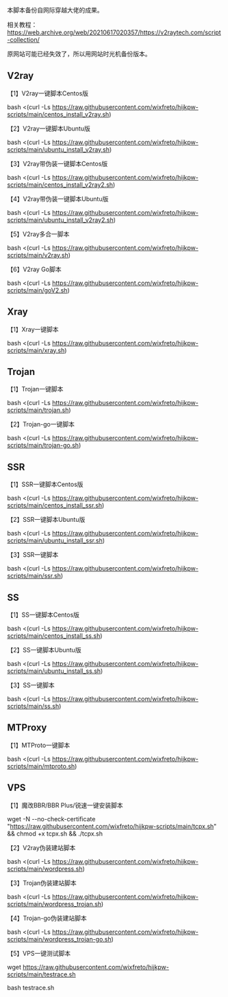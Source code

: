 本脚本备份自网际穿越大佬的成果。

相关教程：https://web.archive.org/web/20210617020357/https://v2raytech.com/script-collection/

原网站可能已经失效了，所以用网站时光机备份版本。

## V2ray

【1】V2ray一键脚本Centos版

bash <(curl -Ls https://raw.githubusercontent.com/wixfreto/hijkpw-scripts/main/centos_install_v2ray.sh)

【2】V2ray一键脚本Ubuntu版

bash <(curl -Ls https://raw.githubusercontent.com/wixfreto/hijkpw-scripts/main/ubuntu_install_v2ray.sh)

【3】V2ray带伪装一键脚本Centos版

bash <(curl -Ls https://raw.githubusercontent.com/wixfreto/hijkpw-scripts/main/centos_install_v2ray2.sh)

【4】V2ray带伪装一键脚本Ubuntu版

bash <(curl -Ls https://raw.githubusercontent.com/wixfreto/hijkpw-scripts/main/ubuntu_install_v2ray2.sh)

【5】V2ray多合一脚本

bash <(curl -Ls https://raw.githubusercontent.com/wixfreto/hijkpw-scripts/main/v2ray.sh)

【6】V2ray Go脚本

bash <(curl -Ls https://raw.githubusercontent.com/wixfreto/hijkpw-scripts/main/goV2.sh)

## Xray

【1】Xray一键脚本

bash <(curl -Ls https://raw.githubusercontent.com/wixfreto/hijkpw-scripts/main/xray.sh)

## Trojan

【1】Trojan一键脚本

bash <(curl -Ls https://raw.githubusercontent.com/wixfreto/hijkpw-scripts/main/trojan.sh)

【2】Trojan-go一键脚本

bash <(curl -Ls https://raw.githubusercontent.com/wixfreto/hijkpw-scripts/main/trojan-go.sh)

## SSR

【1】SSR一键脚本Centos版

bash <(curl -Ls https://raw.githubusercontent.com/wixfreto/hijkpw-scripts/main/centos_install_ssr.sh)

【2】SSR一键脚本Ubuntu版

bash <(curl -Ls https://raw.githubusercontent.com/wixfreto/hijkpw-scripts/main/ubuntu_install_ssr.sh)

【3】SSR一键脚本

bash <(curl -Ls https://raw.githubusercontent.com/wixfreto/hijkpw-scripts/main/ssr.sh)

## SS

【1】SS一键脚本Centos版

bash <(curl -Ls https://raw.githubusercontent.com/wixfreto/hijkpw-scripts/main/centos_install_ss.sh)

【2】SS一键脚本Ubuntu版

bash <(curl -Ls https://raw.githubusercontent.com/wixfreto/hijkpw-scripts/main/ubuntu_install_ss.sh)

【3】SS一键脚本

bash <(curl -Ls https://raw.githubusercontent.com/wixfreto/hijkpw-scripts/main/ss.sh)

## MTProxy

【1】MTProto一键脚本

bash <(curl -Ls https://raw.githubusercontent.com/wixfreto/hijkpw-scripts/main/mtproto.sh)

## VPS

【1】魔改BBR/BBR Plus/锐速一键安装脚本

wget -N --no-check-certificate "https://raw.githubusercontent.com/wixfreto/hijkpw-scripts/main/tcpx.sh" && chmod +x tcpx.sh && ./tcpx.sh

【2】V2ray伪装建站脚本

bash <(curl -Ls https://raw.githubusercontent.com/wixfreto/hijkpw-scripts/main/wordpress.sh)

【3】Trojan伪装建站脚本

bash <(curl -Ls https://raw.githubusercontent.com/wixfreto/hijkpw-scripts/main/wordpress_trojan.sh)

【4】Trojan-go伪装建站脚本

bash <(curl -Ls https://raw.githubusercontent.com/wixfreto/hijkpw-scripts/main/wordpress_trojan-go.sh)

【5】VPS一键测试脚本

wget https://raw.githubusercontent.com/wixfreto/hijkpw-scripts/main/testrace.sh

bash testrace.sh
